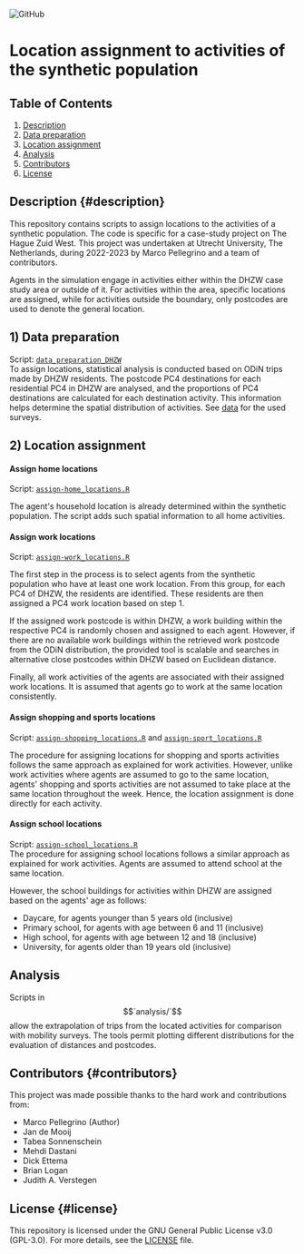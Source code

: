 ![GitHub](https://img.shields.io/badge/license-GPL--3.0-blue)

# Location assignment to activities of the synthetic population

## Table of Contents

1.  [Description](#description)
2.  [Data preparation](#1-data-preparation)
3.  [Location assignment](#2-location-assignment)
4.  [Analysis](#analysis)
5.  [Contributors](#contributors)
6.  [License](#license)

## Description {#description}

This repository contains scripts to assign locations to the activities of a synthetic population. The code is specific for a case-study project on The Hague Zuid West. This project was undertaken at Utrecht University, The Netherlands, during 2022-2023 by Marco Pellegrino and a team of contributors.

Agents in the simulation engage in activities either within the DHZW case study area or outside of it. For activities within the area, specific locations are assigned, while for activities outside the boundary, only postcodes are used to denote the general location.

## 1) Data preparation

Script: [`data_preparation_DHZW`](data_preparation_DHZW.R)\
To assign locations, statistical analysis is conducted based on ODiN trips made by DHZW residents. The postcode PC4 destinations for each residential PC4 in DHZW are analysed, and the proportions of PC4 destinations are calculated for each destination activity. This information helps determine the spatial distribution of activities. See [data](README_data.md) for the used surveys.

## 2) Location assignment

#### Assign home locations

Script: [`assign-home_locations.R`](assign-home_locations.R)

The agent's household location is already determined within the synthetic population. The script adds such spatial information to all home activities.

#### Assign work locations

Script: [`assign-work_locations.R`](assign-work_locations.R)

The first step in the process is to select agents from the synthetic population who have at least one work location. From this group, for each PC4 of DHZW, the residents are identified. These residents are then assigned a PC4 work location based on step 1.

If the assigned work postcode is within DHZW, a work building within the respective PC4 is randomly chosen and assigned to each agent. However, if there are no available work buildings within the retrieved work postcode from the ODiN distribution, the provided tool is scalable and searches in alternative close postcodes within DHZW based on Euclidean distance.

Finally, all work activities of the agents are associated with their assigned work locations. It is assumed that agents go to work at the same location consistently.

#### Assign shopping and sports locations

Script: [`assign-shopping_locations.R`](assign-shopping_locations.R) and [`assign-sport_locations.R`](assign-sport_locations.R)

The procedure for assigning locations for shopping and sports activities follows the same approach as explained for work activities. However, unlike work activities where agents are assumed to go to the same location, agents' shopping and sports activities are not assumed to take place at the same location throughout the week. Hence, the location assignment is done directly for each activity.

#### Assign school locations

Script: [`assign-school_locations.R`](assign-school_locations.R)\
The procedure for assigning school locations follows a similar approach as explained for work activities. Agents are assumed to attend school at the same location.

However, the school buildings for activities within DHZW are assigned based on the agents' age as follows:

-   Daycare, for agents younger than 5 years old (inclusive)
-   Primary school, for agents with age between 6 and 11 (inclusive)
-   High school, for agents with age between 12 and 18 (inclusive)
-   University, for agents older than 19 years old (inclusive)

## Analysis

Scripts in $$`analysis/`$$ allow the extrapolation of trips from the located activities for comparison with mobility surveys. The tools permit plotting different distributions for the evaluation of distances and postcodes.

## Contributors {#contributors}

This project was made possible thanks to the hard work and contributions from:

-   Marco Pellegrino (Author)
-   Jan de Mooij
-   Tabea Sonnenschein
-   Mehdi Dastani
-   Dick Ettema
-   Brian Logan
-   Judith A. Verstegen

## License {#license}

This repository is licensed under the GNU General Public License v3.0 (GPL-3.0). For more details, see the [LICENSE](LICENSE) file.
